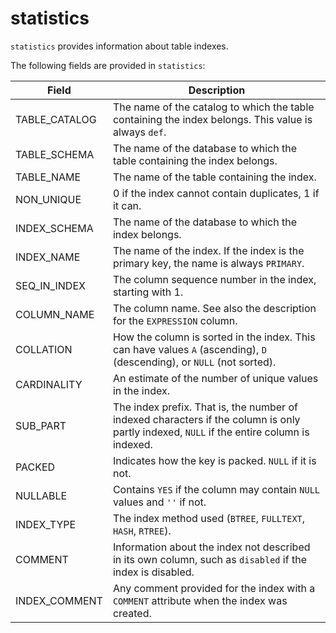 ---
---

# statistics

`statistics` provides information about table indexes.

The following fields are provided in `statistics`:

| **Field**     | **Description**                                              |
| ------------- | ------------------------------------------------------------ |
| TABLE_CATALOG | The name of the catalog to which the table containing the index belongs. This value is always `def`. |
| TABLE_SCHEMA  | The name of the database to which the table containing the index belongs. |
| TABLE_NAME    | The name of the table containing the index.                  |
| NON_UNIQUE    | 0 if the index cannot contain duplicates, 1 if it can.       |
| INDEX_SCHEMA  | The name of the database to which the index belongs.         |
| INDEX_NAME    | The name of the index. If the index is the primary key, the name is always `PRIMARY`. |
| SEQ_IN_INDEX  | The column sequence number in the index, starting with 1.    |
| COLUMN_NAME   | The column name. See also the description for the `EXPRESSION` column. |
| COLLATION     | How the column is sorted in the index. This can have values `A` (ascending), `D` (descending), or `NULL` (not sorted). |
| CARDINALITY   | An estimate of the number of unique values in the index.     |
| SUB_PART      | The index prefix. That is, the number of indexed characters if the column is only partly indexed, `NULL` if the entire column is indexed. |
| PACKED        | Indicates how the key is packed. `NULL` if it is not.        |
| NULLABLE      | Contains `YES` if the column may contain `NULL` values and `''` if not. |
| INDEX_TYPE    | The index method used (`BTREE`, `FULLTEXT`, `HASH`, `RTREE`). |
| COMMENT       | Information about the index not described in its own column, such as `disabled` if the index is disabled. |
| INDEX_COMMENT | Any comment provided for the index with a `COMMENT` attribute when the index was created. |
